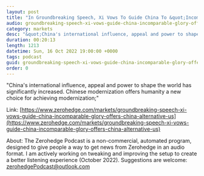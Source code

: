 ```yaml
---
layout: post
title: "In Groundbreaking Speech, Xi Vows To Guide China To &quot;Incomparable Glory&quot; As Alternative To The US"
audio: groundbreaking-speech-xi-vows-guide-china-incomparable-glory-offers-china-alternative-us-0
category: markets
desc: "&quot;China's international influence, appeal and power to shape the world has significantly increased. Chinese modernization offers humanity a new choice for achieving modernization;&quot;"
duration: 00:20:13
length: 1213
datetime: Sun, 16 Oct 2022 19:00:00 +0000
tags: podcast
guid: groundbreaking-speech-xi-vows-guide-china-incomparable-glory-offers-china-alternative-us-0
order: 0
---
```

&quot;China's international influence, appeal and power to shape the world has significantly increased. Chinese modernization offers humanity a new choice for achieving modernization;&quot;

Link: [https://www.zerohedge.com/markets/groundbreaking-speech-xi-vows-guide-china-incomparable-glory-offers-china-alternative-us](https://www.zerohedge.com/markets/groundbreaking-speech-xi-vows-guide-china-incomparable-glory-offers-china-alternative-us)

About: The Zerohedge Podcast is a non-commercial, automated program, designed to give people a way to get news from Zerohedge in an audio format.  I am actively working on tweaking and improving the setup to create a better listening experience (October 2022).  Suggestions are welcome: [zerohedgePodcast@outlook.com](mailto:zerohedgePodcast@outlook.com)